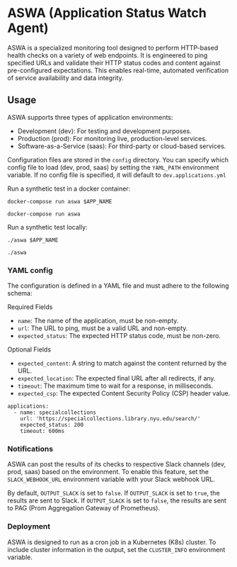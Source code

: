 # ASWA (Application Status Watch Agent)

ASWA is a specialized monitoring tool designed to perform HTTP-based health checks on a variety of web endpoints.
It is engineered to ping specified URLs and validate their HTTP status codes and content against pre-configured expectations.
This enables real-time, automated verification of service availability and data integrity.

## Usage

ASWA supports three types of application environments:

* Development (dev): For testing and development purposes.
* Production (prod): For monitoring live, production-level services.
* Software-as-a-Service (saas): For third-party or cloud-based services.

Configuration files are stored in the `config` directory. You can specify which config file to load (dev, prod, saas) by setting the `YAML_PATH` environment variable. 
If no config file is specified, it will default to `dev.applications.yml`

Run a synthetic test in a docker container:

```
docker-compose run aswa $APP_NAME

docker-compose run aswa

```

Run a synthetic test locally:

```
./aswa $APP_NAME

./aswa 
```

### YAML config

The configuration is defined in a YAML file and must adhere to the following schema:

Required Fields
* `name`: The name of the application, must be non-empty.
* `url`: The URL to ping, must be a valid URL and non-empty.
* `expected_status`: The expected HTTP status code, must be non-zero.

Optional Fields
* `expected_content`: A string to match against the content returned by the URL.
* `expected_location`: The expected final URL after all redirects, if any.
* `timeout`: The maximum time to wait for a response, in milliseconds.
* `expected_csp`: The expected Content Security Policy (CSP) header value.

~~~ {.yml}
applications:
  - name: specialcollections
    url: 'https://specialcollections.library.nyu.edu/search/'
    expected_status: 200
    timeout: 600ms
~~~

### Notifications
ASWA can post the results of its checks to respective Slack channels (dev, prod, saas) based on the environment. To enable this feature, set the `SLACK_WEBHOOK_URL` environment variable with your Slack webhook URL.

By default, `OUTPUT_SLACK` is set to `false`. If `OUTPUT_SLACK` is set to `true`, the results are sent to Slack. If `OUTPUT_SLACK` is set to `false`, the results are sent to PAG (Prom Aggregation Gateway of Prometheus).

### Deployment
ASWA is designed to run as a cron job in a Kubernetes (K8s) cluster. 
To include cluster information in the output, set the `CLUSTER_INFO` environment variable.
